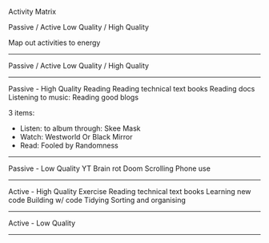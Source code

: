 Activity Matrix

Passive / Active
Low Quality / High Quality

Map out activities to energy

---

Passive / Active
Low Quality / High Quality

---------------

Passive - High Quality
Reading 
Reading technical text books
Reading docs
Listening to music: 
Reading good blogs

3 items: 
- Listen: to album through: Skee Mask 
- Watch: Westworld Or Black Mirror
- Read: Fooled by Randomness

---------------

Passive - Low Quality
YT
Brain rot
Doom Scrolling
Phone use

---------------

Active - High Quality
Exercise
Reading technical text books
Learning new code
Building w/ code 
Tidying 
Sorting and organising


---------------

Active - Low Quality


---------------